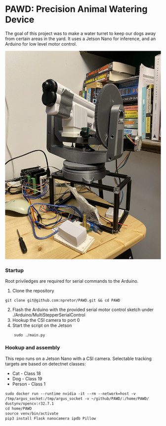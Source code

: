 # PAWD: Precision Animal Watering Device

The goal of this project was to make a water turret to keep our dogs away from certain areas in the yard. It uses a Jetson Nano for inference, and an Arduino for low level motor control. 

![PAWD and son of PAWD](./docs/images/IMG_3231.jpeg) 

### Startup 
Root priviledges are required for serial commands to the Arduino. 
1. Clone the repository
```
git clone git@github.com:npretor/PAWD.git && cd PAWD
```
2. Flash the Arduino with the provided serial motor control sketch under ./Arduino/MultiStepperSerialControl
3. Hookup the CSI camera to port 0
4. Start the script on the Jetson
```   
    sudo ./main.py 
```

### Hookup and assembly 
This repo runs on a Jetson Nano with a CSI camera. Selectable tracking targets are based on detectnet classes: 
* Cat - Class 18 
* Dog - Class 19 
* Person - Class 1


```
sudo docker run --runtime nvidia -it --rm --network=host -v /tmp/argus_socket:/tmp/argus_socket -v ~/github/PAWD/:/home/PAWD/ dustynv/opencv:r32.7.1
cd home/PAWD
source venv/bin/activate
pip3 install Flask nanocamera ipdb Pillow 
```